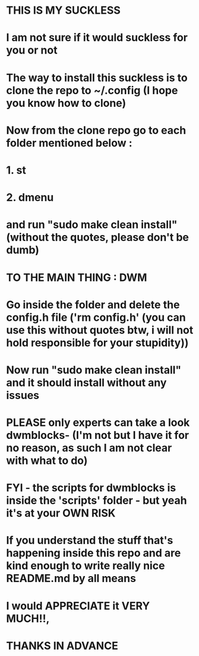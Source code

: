 # THIS IS MY SUCKLESS

# I am not sure if it would suckless for you or not

# The way to install this suckless is to clone the repo to ~/.config (I hope you know how to clone)
# Now from the clone repo go to each folder mentioned below : 

# 1. st
# 2. dmenu
 

# and run "sudo make clean install" (without the quotes, please don't be dumb)
 
# TO THE MAIN THING : DWM
# Go inside the folder and delete the config.h file ('rm config.h' (you can use this without quotes btw, i will not hold responsible for your stupidity))
# Now run "sudo make clean install" and it should install without any issues
#
# PLEASE only experts can take a look dwmblocks- (I'm not but I have it for no reason, as such I am not clear with what to do)
# FYI - the scripts for dwmblocks is inside the 'scripts' folder - but yeah it's at your OWN RISK

# If you understand the stuff that's happening inside this repo and are kind enough to write really nice README.md by all means
# I would APPRECIATE it VERY MUCH!!,
# THANKS IN ADVANCE
